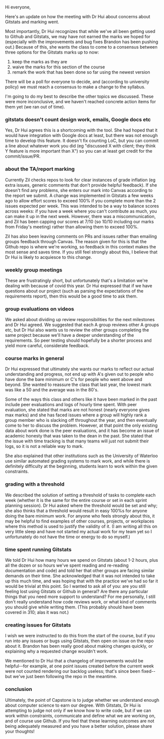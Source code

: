Hi everyone,

Here's an update on how the meeting with Dr Hui about concerns about Gitstats and marking went.

Most importantly, Dr Hui recognizes that while we've all been getting used to Github and Gitstats, we may have not earned the marks we hoped for (especially with the improvements and bug fixes Brandon has been pushing out.) Because of this, she wants the class to come to a consensus between three options for the Gitstats marks up to now:
1. keep the marks as they are
2. waive the marks for this section of the course
3. remark the work that has been done so far using the newest version

There will be a poll for everyone to decide, and (according to university policy) we must reach a consensus to make a change to the syllabus.

I'm going to do my best to describe the other topics we discussed. These were more inconclusive, and we haven't reached concrete action items for them yet (we ran out of time).

### gitstats doesn't count design work, emails, Google docs etc
Yes, Dr Hui agrees this is a shortcoming with the tool. She had hoped that it would have integration with Google docs at least, but there was not enough time to develop this feature.  It doesn't fix counting LoC, but you can commit a line about whatever work you did (eg "discussed X with client; they think Y feature is more important than X") so you can at least get credit for the commit/issue/PR.

### about the TA/report marking
Currently Zil checks repos to look for clear instances of grade inflation (eg extra issues, generic comments that don't provide helpful feedback). If she doesn't find any problems, she enters our mark into Canvas according to the report we submit. A change was implemented in Gitstats a few weeks ago to allow effort scores to exceed 100% if you complete more than the 2 issues expected per week. This was intended to be a way to balance scores across weeks: if you have a week where you can't contribute as much, you can make it up in the next week. However, there was a miscommunication, and Zil has been capping our scores at 7/10 (so 10/10 including our marks from Friday's meeting) rather than allowing them to exceed 100%.

Zil has also been leaving comments on PRs and issues rather than emailing groups feedback through Canvas. The reason given for this is that the Github repo is where we're working, so feedback in this context makes the most sense and saves time. If you still feel strongly about this, I believe that Dr Hui is likely to acquiesce to this change.

### weekly group meetings
These are frustratingly short, but unfortunately that's a limitation we're dealing with because of covid this year. Dr Hui expressed that if we have questions about our project (such as parsing the expectations of the requirements report), then this would be a good time to ask them. 

### group evaluations on videos
We asked about dividing up review responsibilities for the next milestones and Dr Hui agreed. We suggested that each A group reviews other A groups etc, but Dr Hui also wants us to review the other groups completing the same project because we'll have a deeper understanding of the requirements. So peer testing should hopefully be a shorter process and yield more careful, considerate feedback.

### course marks in general
Dr Hui expressed that ultimately she wants our marks to reflect our actual understanding and progress, not end up with A's given out to people who have done the bare minimum or C's for people who went above and beyond. She wanted to reassure the class that last year, the lowest mark was like a 50 and the average was in the 80's. 

Some of the ways this class and others like it have been marked in the past include peer evaluations and logs of hourly time spent. With peer evaluation, she stated that marks are not honest (nearly everyone gives max marks) and she has faced issues where a group will highly rank a group member who is slacking off throughout the year, and then eventually come to her to discuss the problem. However, at that point the only existing data about work done is the peer evaluations, and it has become an issue of academic honesty that was taken to the dean in the past. She stated that the issue with time tracking is that many teams will just not submit their logs, so it is not a reliable way to mark.

She also explained that other institutions such as the University of Waterloo use similar automated grading systems to mark work, and while there is definitely difficulty at the beginning, students learn to work within the given constraints.

### grading with a threshold
We described the solution of setting a threshold of tasks to complete each week (whether it is the same for the entire course or set in each sprint planning session). Dr Hui asked where the threshold would be set and why; she also thinks that a threshold would result in easy 100%s for anyone doing the bare minimum work. For anyone who feels strongly about this, it may be helpful to find examples of other courses, projects, or workplaces where this method is used to justify the validity of it.
(I am writing all this on very little sleep and have not started my actual work for my team yet so I unfortunately do not have the time or energy to do so myself.)

### time spent running Gitstats
We told Dr Hui how many hours we spend on Gitstats (about 1-2 hours, plus all the dozen or so hours we've spent reading and re-reading documentation and code) and told her that other groups are facing similar demands on their time. She acknowledged that it was not intended to take up this much time, and was hoping that with the practice we've had so far it would be trivial at this point. So I wanted to ask all of you: are you still feeling lost using Gitstats or Github in general? Are there any particular things that you need more support to understand? For me personally, I still don't really understand how code reviews work, or what kind of comments you should give while writing them. (This probably should have been covered in 310; alas it was not.)

### creating issues for Gitstats
I wish we were instructed to do this from the start of the course, but if you run into any issues or bugs using Gitstats, then open on issue on the repo about it. Brandon has been really good about making changes quickly, or explaining why a requested change wouldn't work.

We mentioned to Dr Hui that a changelog of improvements would be helpful--for example, at one point issues created before the current week were not counted rendering our backlog useless; that's since been fixed-- but we've just been following the repo in the meantime.

### conclusion 
Ultimately, the point of Capstone is to judge whether we understand enough about computer science to earn our degree. With Gitstats, Dr Hui is attempting to judge not only if we know how to write code, but if we can work within constraints, communicate and define what we are working on, and of course use Github. If you feel that these learning outcomes are not being adequately measured and you have a better solution, please share your thoughts!



